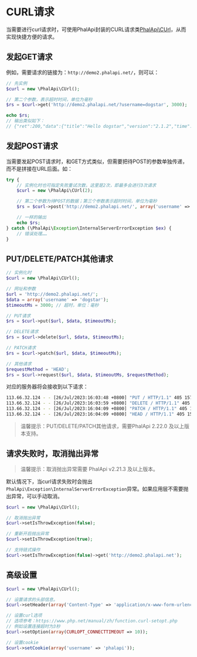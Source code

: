 # CURL请求

当需要进行curl请求时，可使用PhalApi封装的CURL请求类[PhalApi\CUrl](https://github.com/phalapi/kernal/blob/master/src/CUrl.php)，从而实现快捷方便的请求。  

## 发起GET请求

例如，需要请求的链接为：```http://demo2.phalapi.net/```，则可以：  

```php
// 先实例
$curl = new \PhalApi\CUrl();

// 第二个参数，表示超时时间，单位为毫秒
$rs = $curl->get('http://demo2.phalapi.net/?username=dogstar', 3000);

echo $rs;
// 输出类似如下：
// {"ret":200,"data":{"title":"Hello dogstar","version":"2.1.2","time":1513506356},"msg":""}
```

## 发起POST请求

当需要发起POST请求时，和GET方式类似，但需要把待POST的参数单独传递，而不是拼接在URL后面。如： 
```php
try {
    // 实例化时也可指定失败重试次数，这里是2次，即最多会进行3次请求
    $curl = new \PhalApi\CUrl(2);

    // 第二个参数为待POST的数据；第三个参数表示超时时间，单位为毫秒
    $rs = $curl->post('http://demo2.phalapi.net/', array('username' => 'dogstar'), 3000);

    // 一样的输出
    echo $rs;
} catch (\PhalApi\Exception\InternalServerErrorException $ex) {
    // 错误处理……
}
```

## PUT/DELETE/PATCH其他请求

```php
// 实例化时
$curl = new \PhalApi\CUrl();

// 网址和参数
$url = 'http://demo2.phalapi.net/';
$data = array('username' => 'dogstar');
$timeoutMs = 3000; // 超时，单位：毫秒

// PUT请求
$rs = $curl->put($url, $data, $timeoutMs);

// DELETE请求
$rs = $curl->delete($url, $data, $timeoutMs);

// PATCH请求
$rs = $curl->patch($url, $data, $timeoutMs);

// 其他请求
$requestMethod = 'HEAD';
$rs = $curl->request($url, $data, $timeoutMs, $requestMethod);
```

对应的服务器将会接收到以下请求：  
```bash
113.66.32.124 - - [26/Jul/2023:16:03:48 +0800] "PUT / HTTP/1.1" 405 157 "-" "-"
113.66.32.124 - - [26/Jul/2023:16:03:59 +0800] "DELETE / HTTP/1.1" 405 157 "-" "-"
113.66.32.124 - - [26/Jul/2023:16:04:09 +0800] "PATCH / HTTP/1.1" 405 157 "-" "-"
113.66.32.124 - - [26/Jul/2023:16:04:09 +0800] "HEAD / HTTP/1.1" 405 157 "-" "-"
```

> 温馨提示：PUT/DELETE/PATCH其他请求，需要PhalApi 2.22.0 及以上版本支持。  

## 请求失败时，取消抛出异常

> 温馨提示：取消抛出异常需要 PhalApi v2.21.3 及以上版本。  

默认情况下，当curl请求失败时会抛出```PhalApi\Exception\InternalServerErrorException```异常。如果应用层不需要抛出异常，可以手动取消。  
```php
$curl = new \PhalApi\CUrl();

// 取消抛出异常
$curl->setIsThrowException(false);

// 重新开启抛出异常
$curl->setIsThrowException(true);

// 支持链式操作
$curl->setIsThrowException(false)->get('http://demo2.phalapi.net');
```

## 高级设置

```php
$curl = new \PhalApi\CUrl();

// 设置请求的头部信息。  
$curl->setHeader(array('Content-Type' => 'application/x-www-form-urlencoded'));

// 设置curl选项
// 选项参考：https://www.php.net/manual/zh/function.curl-setopt.php
// 例如设置连接超时为3秒
$curl->setOption(array(CURLOPT_CONNECTTIMEOUT => 10));

// 设置cookie
$curl->setCookie(array('username' => 'phalapi'));
```



